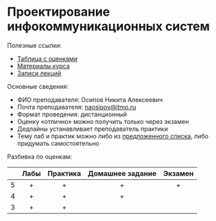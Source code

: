 # Проектирование инфокоммуникационных систем

Полезные ссылки:

- [Таблица с оценками](https://docs.google.com/spreadsheets/d/1E02KSh47hj_lYtmCadkfYcRfjRHkkkgOUJSnnC7AwRs/edit)
- [Материалы курса](https://drive.google.com/drive/folders/1CtvUewLakNZQ9Hu52aUJ-QX6m5TN46WJ)
- [Записи лекций](https://drive.google.com/drive/folders/1Cy_G0NK8PTc7GQ5rIWXrDhDywWpPTrHz)

Основные сведения:

- ФИО преподавателя: Осипов Никита Алексеевич
- Почта преподавателя: [naosipov@itmo.ru](mailto:naosipov@itmo.ru)
- Формат проведения: дистанционный
- Оценку «отлично» можно получить только через экзамен
- Дедлайны устанавливает преподаватель практики
- Тему лаб и практик можно либо из [предложенного списка](https://drive.google.com/drive/folders/1JUH4s29cV4wQLvcdopzTFQOun8_CXQDg), либо придумать самостоятельно

Разбивка по оценкам:

|     | Лабы | Практика | Домашнее задание | Экзамен |
| :-: | :--: | :------: | :--------------: | :-----: |
|  5  |  +   |    +     |        +         |    +    |
|  4  |  +   |    +     |        +         |         |
|  3  |  +   |    +     |                  |         |
